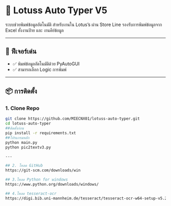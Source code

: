 # 🛒 Lotuss Auto Typer V5

ระบบช่วยพิมพ์ข้อมูลอัตโนมัติ สำหรับงานใน Lotus’s ผ่าน Store Line
รองรับการพิมพ์ข้อมูลจาก Excel ทั้งงานป้าย และ งานคีย์ข้อมูล

---

## 🚀 ฟีเจอร์เด่น
- ✅ พิมพ์ข้อมูลอัตโนมัติด้วย PyAutoGUI
- ✅ สามารถเลือก Logic การพิมพ์

---

## 📦 การติดตั้ง

### 1. Clone Repo
```bash
git clone https://github.com/MIECNX01/lotuss-auto-typer.git
cd lotuss-auto-typer
##ติดตั้งก่อน
pip install -r requirements.txt
##โปรแกรมหลัก
python main.py
python pic2textv3.py

---

## 2. โหลด GitHub
https://git-scm.com/downloads/win

## 3.โหลด Python for windows
https://www.python.org/downloads/windows/

## 4.โหลด tesseract-ocr
https://digi.bib.uni-mannheim.de/tesseract/tesseract-ocr-w64-setup-v5.2.0.20220712.exe


